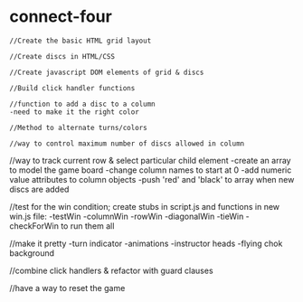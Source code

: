 # connect-four

    //Create the basic HTML grid layout

    //Create discs in HTML/CSS

    //Create javascript DOM elements of grid & discs

    //Build click handler functions

    //function to add a disc to a column
    -need to make it the right color

    //Method to alternate turns/colors

    //way to control maximum number of discs allowed in column



//way to track current row & select particular child element
-create an array to model the game board
-change column names to start at 0
-add numeric value attributes to column objects
-push 'red' and 'black' to array when new discs are added

//test for the win condition; create stubs in script.js and functions in new win.js file:
-testWin
-columnWin
-rowWin
-diagonalWin
-tieWin
-checkForWin to run them all

//make it pretty
-turn indicator
-animations
-instructor heads
-flying chok background

//combine click handlers & refactor with guard clauses

//have a way to reset the game
